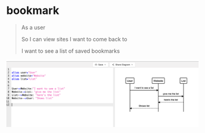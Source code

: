 # bookmark

>As a user
>
>So I can view sites I want to come back to
>
>I want to see a list of saved bookmarks

![Alt text](/dmimage.png?raw=true "Title")




